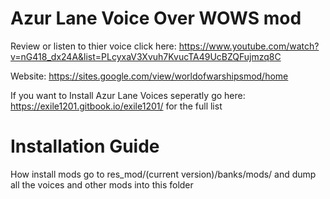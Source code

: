 # Azur Lane Voice Over WOWS mod

Review or listen to thier voice click here: https://www.youtube.com/watch?v=nG418_dx24A&list=PLcyxaV3Xvuh7KvucTA49UcBZQFujmzq8C

Website: https://sites.google.com/view/worldofwarshipsmod/home

If you want to Install Azur Lane Voices seperatly go here: https://exile1201.gitbook.io/exile1201/ 
for the full list

# Installation Guide

How install mods go to res_mod/(current version)/banks/mods/ and dump all the voices and other mods into this folder
